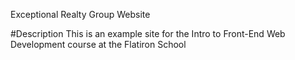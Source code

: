 Exceptional Realty Group Website

#Description
This is an example site for the Intro to Front-End Web Development course at the Flatiron School
